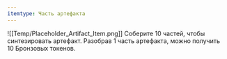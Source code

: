 ```yaml
---
itemtype: Часть артефакта
---
```

![[Temp/Placeholder_Artifact_Item.png]]
Соберите 10 частей, чтобы синтезировать артефакт. Разобрав  1 часть артефакта, можно получить 10 Бронзовых токенов.
